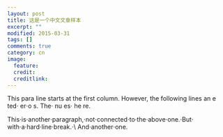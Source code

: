 ```yaml
---
layout: post
title: 这是一个中文文章样本
excerpt: ""
modified: 2015-03-31
tags: []
comments: true
category: cn
image:
  feature: 
  credit: 
  creditlink: 
---
```

This para line starts at the first column. However,
    the following lines an e ted⋅ er⋅o s.
       	 The⋅  nu es⋅ he re.
 
  This⋅is⋅another⋅paragraph,⋅not⋅connected⋅to⋅the⋅above⋅one.⋅But⋅
with⋅a⋅hard⋅line⋅break.⋅\\
And⋅another⋅one.
